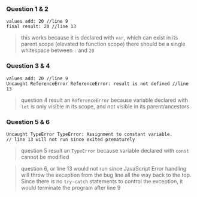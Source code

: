 ### Question 1 & 2

```
values add: 20 //line 9
final result: 20 //line 13
```

> this works because it is declared with `var`, which can exist in its parent scope (elevated to function scope)
> there should be a single whitespace between `:` and `20`

### Question 3 & 4

```
values add: 20 //line 9
Uncaught ReferenceError ReferenceError: result is not defined //line 13
```

> question 4 result an `ReferenceError` because variable declared with `let` is only visible in its scope, and not visible in its parent/ancestors

### Question 5 & 6
```
Uncaught TypeError TypeError: Assignment to constant variable.
// line 13 will not run since exited prematurely 
```

> question 5 result an `TypeError` because variable declared with `const` cannot be modified

> question 6, or line 13 would not run since JavaScript Error handling will throw the exception from the bug line all the way back to the top. Since there is no `try-catch` statements to control the exception, it would terminate the program after line 9